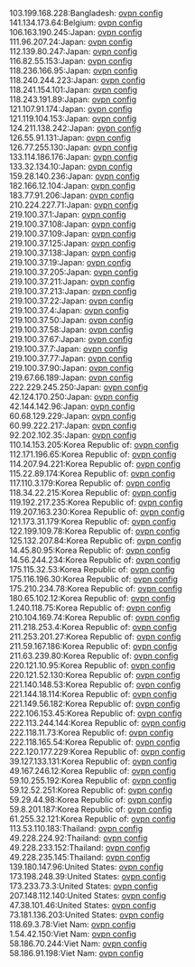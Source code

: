 103.199.168.228:Bangladesh: [ovpn config](vpn/103_199_168_228.ovpn)  
141.134.173.64:Belgium: [ovpn config](vpn/141_134_173_64.ovpn)  
106.163.190.245:Japan: [ovpn config](vpn/106_163_190_245.ovpn)  
111.96.207.24:Japan: [ovpn config](vpn/111_96_207_24.ovpn)  
112.139.80.247:Japan: [ovpn config](vpn/112_139_80_247.ovpn)  
116.82.55.153:Japan: [ovpn config](vpn/116_82_55_153.ovpn)  
118.236.166.95:Japan: [ovpn config](vpn/118_236_166_95.ovpn)  
118.240.244.223:Japan: [ovpn config](vpn/118_240_244_223.ovpn)  
118.241.154.101:Japan: [ovpn config](vpn/118_241_154_101.ovpn)  
118.243.191.89:Japan: [ovpn config](vpn/118_243_191_89.ovpn)  
121.107.91.174:Japan: [ovpn config](vpn/121_107_91_174.ovpn)  
121.119.104.153:Japan: [ovpn config](vpn/121_119_104_153.ovpn)  
124.211.138.242:Japan: [ovpn config](vpn/124_211_138_242.ovpn)  
126.55.91.131:Japan: [ovpn config](vpn/126_55_91_131.ovpn)  
126.77.255.130:Japan: [ovpn config](vpn/126_77_255_130.ovpn)  
133.114.186.176:Japan: [ovpn config](vpn/133_114_186_176.ovpn)  
133.32.134.10:Japan: [ovpn config](vpn/133_32_134_10.ovpn)  
159.28.140.236:Japan: [ovpn config](vpn/159_28_140_236.ovpn)  
182.166.12.104:Japan: [ovpn config](vpn/182_166_12_104.ovpn)  
183.77.91.206:Japan: [ovpn config](vpn/183_77_91_206.ovpn)  
210.224.227.71:Japan: [ovpn config](vpn/210_224_227_71.ovpn)  
219.100.37.1:Japan: [ovpn config](vpn/219_100_37_1.ovpn)  
219.100.37.108:Japan: [ovpn config](vpn/219_100_37_108.ovpn)  
219.100.37.109:Japan: [ovpn config](vpn/219_100_37_109.ovpn)  
219.100.37.125:Japan: [ovpn config](vpn/219_100_37_125.ovpn)  
219.100.37.138:Japan: [ovpn config](vpn/219_100_37_138.ovpn)  
219.100.37.19:Japan: [ovpn config](vpn/219_100_37_19.ovpn)  
219.100.37.205:Japan: [ovpn config](vpn/219_100_37_205.ovpn)  
219.100.37.211:Japan: [ovpn config](vpn/219_100_37_211.ovpn)  
219.100.37.213:Japan: [ovpn config](vpn/219_100_37_213.ovpn)  
219.100.37.22:Japan: [ovpn config](vpn/219_100_37_22.ovpn)  
219.100.37.4:Japan: [ovpn config](vpn/219_100_37_4.ovpn)  
219.100.37.50:Japan: [ovpn config](vpn/219_100_37_50.ovpn)  
219.100.37.58:Japan: [ovpn config](vpn/219_100_37_58.ovpn)  
219.100.37.67:Japan: [ovpn config](vpn/219_100_37_67.ovpn)  
219.100.37.7:Japan: [ovpn config](vpn/219_100_37_7.ovpn)  
219.100.37.77:Japan: [ovpn config](vpn/219_100_37_77.ovpn)  
219.100.37.90:Japan: [ovpn config](vpn/219_100_37_90.ovpn)  
219.67.66.189:Japan: [ovpn config](vpn/219_67_66_189.ovpn)  
222.229.245.250:Japan: [ovpn config](vpn/222_229_245_250.ovpn)  
42.124.170.250:Japan: [ovpn config](vpn/42_124_170_250.ovpn)  
42.144.142.96:Japan: [ovpn config](vpn/42_144_142_96.ovpn)  
60.68.129.229:Japan: [ovpn config](vpn/60_68_129_229.ovpn)  
60.99.222.217:Japan: [ovpn config](vpn/60_99_222_217.ovpn)  
92.202.102.35:Japan: [ovpn config](vpn/92_202_102_35.ovpn)  
110.14.153.205:Korea Republic of: [ovpn config](vpn/110_14_153_205.ovpn)  
112.171.196.65:Korea Republic of: [ovpn config](vpn/112_171_196_65.ovpn)  
114.207.94.221:Korea Republic of: [ovpn config](vpn/114_207_94_221.ovpn)  
115.22.89.174:Korea Republic of: [ovpn config](vpn/115_22_89_174.ovpn)  
117.110.3.179:Korea Republic of: [ovpn config](vpn/117_110_3_179.ovpn)  
118.34.22.215:Korea Republic of: [ovpn config](vpn/118_34_22_215.ovpn)  
119.192.217.235:Korea Republic of: [ovpn config](vpn/119_192_217_235.ovpn)  
119.207.163.230:Korea Republic of: [ovpn config](vpn/119_207_163_230.ovpn)  
121.173.31.179:Korea Republic of: [ovpn config](vpn/121_173_31_179.ovpn)  
122.199.109.78:Korea Republic of: [ovpn config](vpn/122_199_109_78.ovpn)  
125.132.207.84:Korea Republic of: [ovpn config](vpn/125_132_207_84.ovpn)  
14.45.80.95:Korea Republic of: [ovpn config](vpn/14_45_80_95.ovpn)  
14.56.244.234:Korea Republic of: [ovpn config](vpn/14_56_244_234.ovpn)  
175.115.32.53:Korea Republic of: [ovpn config](vpn/175_115_32_53.ovpn)  
175.116.196.30:Korea Republic of: [ovpn config](vpn/175_116_196_30.ovpn)  
175.210.234.78:Korea Republic of: [ovpn config](vpn/175_210_234_78.ovpn)  
180.65.102.12:Korea Republic of: [ovpn config](vpn/180_65_102_12.ovpn)  
1.240.118.75:Korea Republic of: [ovpn config](vpn/1_240_118_75.ovpn)  
210.104.169.74:Korea Republic of: [ovpn config](vpn/210_104_169_74.ovpn)  
211.218.253.4:Korea Republic of: [ovpn config](vpn/211_218_253_4.ovpn)  
211.253.201.27:Korea Republic of: [ovpn config](vpn/211_253_201_27.ovpn)  
211.59.167.186:Korea Republic of: [ovpn config](vpn/211_59_167_186.ovpn)  
211.63.239.80:Korea Republic of: [ovpn config](vpn/211_63_239_80.ovpn)  
220.121.10.95:Korea Republic of: [ovpn config](vpn/220_121_10_95.ovpn)  
220.121.52.130:Korea Republic of: [ovpn config](vpn/220_121_52_130.ovpn)  
221.140.148.53:Korea Republic of: [ovpn config](vpn/221_140_148_53.ovpn)  
221.144.18.114:Korea Republic of: [ovpn config](vpn/221_144_18_114.ovpn)  
221.149.56.182:Korea Republic of: [ovpn config](vpn/221_149_56_182.ovpn)  
222.106.153.45:Korea Republic of: [ovpn config](vpn/222_106_153_45.ovpn)  
222.113.244.144:Korea Republic of: [ovpn config](vpn/222_113_244_144.ovpn)  
222.118.11.73:Korea Republic of: [ovpn config](vpn/222_118_11_73.ovpn)  
222.118.165.54:Korea Republic of: [ovpn config](vpn/222_118_165_54.ovpn)  
222.120.177.229:Korea Republic of: [ovpn config](vpn/222_120_177_229.ovpn)  
39.127.133.131:Korea Republic of: [ovpn config](vpn/39_127_133_131.ovpn)  
49.167.246.12:Korea Republic of: [ovpn config](vpn/49_167_246_12.ovpn)  
59.10.255.192:Korea Republic of: [ovpn config](vpn/59_10_255_192.ovpn)  
59.12.52.251:Korea Republic of: [ovpn config](vpn/59_12_52_251.ovpn)  
59.29.44.98:Korea Republic of: [ovpn config](vpn/59_29_44_98.ovpn)  
59.8.201.187:Korea Republic of: [ovpn config](vpn/59_8_201_187.ovpn)  
61.255.32.121:Korea Republic of: [ovpn config](vpn/61_255_32_121.ovpn)  
113.53.110.183:Thailand: [ovpn config](vpn/113_53_110_183.ovpn)  
49.228.224.92:Thailand: [ovpn config](vpn/49_228_224_92.ovpn)  
49.228.233.152:Thailand: [ovpn config](vpn/49_228_233_152.ovpn)  
49.228.235.145:Thailand: [ovpn config](vpn/49_228_235_145.ovpn)  
139.180.147.96:United States: [ovpn config](vpn/139_180_147_96.ovpn)  
173.198.248.39:United States: [ovpn config](vpn/173_198_248_39.ovpn)  
173.233.73.3:United States: [ovpn config](vpn/173_233_73_3.ovpn)  
207.148.112.140:United States: [ovpn config](vpn/207_148_112_140.ovpn)  
47.38.101.46:United States: [ovpn config](vpn/47_38_101_46.ovpn)  
73.181.136.203:United States: [ovpn config](vpn/73_181_136_203.ovpn)  
118.69.3.78:Viet Nam: [ovpn config](vpn/118_69_3_78.ovpn)  
1.54.42.150:Viet Nam: [ovpn config](vpn/1_54_42_150.ovpn)  
58.186.70.244:Viet Nam: [ovpn config](vpn/58_186_70_244.ovpn)  
58.186.91.198:Viet Nam: [ovpn config](vpn/58_186_91_198.ovpn)  
